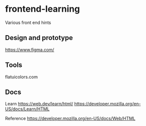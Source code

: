 # frontend-learning
Various front end hints

## Design and prototype
https://www.figma.com/

## Tools

flatuicolors.com

## Docs

Learn
https://web.dev/learn/html/
https://developer.mozilla.org/en-US/docs/Learn/HTML

Reference
https://developer.mozilla.org/en-US/docs/Web/HTML
